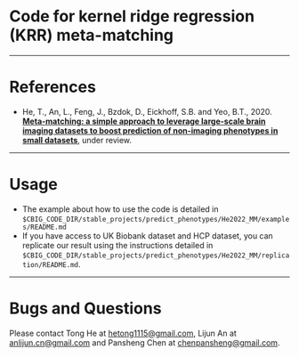 # Code for kernel ridge regression (KRR) meta-matching

----

References
==========
+ He, T., An, L., Feng, J., Bzdok, D., Eickhoff, S.B. and Yeo, B.T., 2020. [**Meta-matching: a simple approach to leverage large-scale brain imaging datasets to boost prediction of non-imaging phenotypes in small datasets**](https://doi.org/10.1101/2020.08.10.245373), under review.

----

Usage
==========

- The example about how to use the code is detailed in `$CBIG_CODE_DIR/stable_projects/predict_phenotypes/He2022_MM/examples/README.md`
- If you have access to UK Biobank dataset and HCP dataset, you can replicate our result using the instructions detailed in `$CBIG_CODE_DIR/stable_projects/predict_phenotypes/He2022_MM/replication/README.md`.

----

Bugs and Questions
====
Please contact Tong He at hetong1115@gmail.com, Lijun An at anlijun.cn@gmail.com and Pansheng Chen at chenpansheng@gmail.com.
